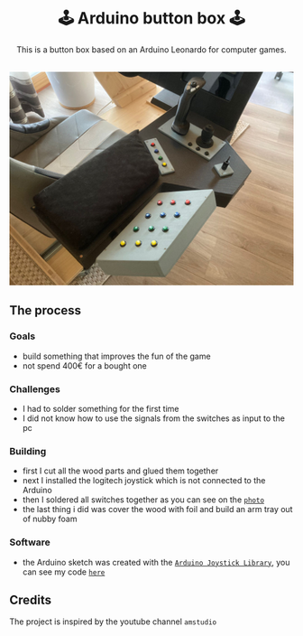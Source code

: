 <h1 align="center">
  🕹 Arduino button box 🕹
</h1>
 
<div align="center">This is a button box based on an Arduino Leonardo for computer games.</div><br>

![img-1](https://github.com/LordofGhost/Arduino-button-box/blob/main/images/img-1.jpg)

## The process

### Goals 

- build something that improves the fun of the game
- not spend 400€ for a bought one

### Challenges

- I had to solder something for the first time
- I did not know how to use the signals from the switches as input to the pc

### Building

- first I cut all the wood parts and glued them together
- next I installed the logitech joystick which is not connected to the Arduino
- then I soldered all switches together as you can see on the [`photo`](https://github.com/LordofGhost/Arduino-button-box/blob/main/images/img-8.jpg)
- the last thing i did was cover the wood with foil and build an arm tray out of nubby foam

### Software

- the Arduino sketch was created with the [`Arduino Joystick Library`](https://github.com/MHeironimus/ArduinoJoystickLibrary/tree/version-2.0), you can see my code [`here`](https://github.com/LordofGhost/Seitenkonsole_V1/blob/main/arduino/seitenkonsole_v1_sketch/seitenkonsole_v1_sketch.ino)

## Credits

The project is inspired by the youtube channel `amstudio`
